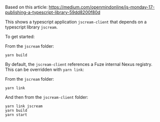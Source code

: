 Based on this article: https://medium.com/openmindonline/js-monday-17-publishing-a-typescript-library-59dd8200f80d

This shows a typescript application `jscream-client` that depends on a typescript library `jscream`.

To get started:

From the `jscream` folder:
```
yarn build
```

By default, the `jscream-client` references a Fuze internal Nexus registry. This can be overridden with `yarn link`:

From the `jscream` folder:
```
yarn link
```

And then from the `jscream-client` folder:
```
yarn link jscream
yarn build
yarn start
```